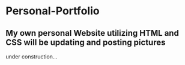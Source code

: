 # Personal-Portfolio
## My own personal Website utilizing HTML and CSS will be updating and posting pictures 

under construction...
